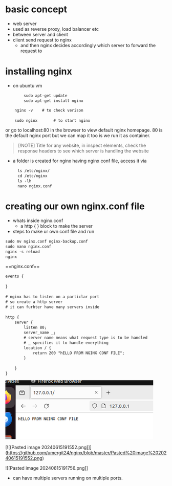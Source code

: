 # basic concept
- web server
- used as reverse proxy, load balancer etc
- between server and client
- client send request to nginx
	- and then nginx decides accordingly which server to forward the request to

# installing nginx
- on ubuntu vm

```
		sudo apt-get update
		sudo apt-get install nginx
```

		nginx -v    # to check verison
		
		sudo nginx       # to start nginx
		
or go to localhost:80 in the browser to view default nginx homepage. 80 is the default nginx port but we can map it too is we run it as container. 
	
> [!NOTE] Title
> for any website, in inspect elements, check the response headers to see which server is handling the website

- a folder is created for nginx having nginx conf file, access it via

		ls /etc/nginx/
		cd /etc/nginx
		ls -lh
		nano nginx.conf
		
# creating our own nginx.conf file	

- whats inside nginx.conf
	- a http { } block to make the server
- steps to make ur own conf file and run

```
sudo mv nginx.conf nginx-backup.conf
sudo nano nginx.conf
nginx -s reload
nginx
```

==nginx.conf==
```configfile
events {

}

# nginx has to listen on a particlar port 
# so create a http server
# it can furhter have many servers inside

http {
	server {
		listen 80;
		server_name _;   
		# server name means what request type is to be handled  
		# _ specifies it to handle everything
		location / {
			return 200 "hELLO FROM NGINX CONF FILE";
		}
		
	}
}

```


![alt text](https://github.com/umergit24/nginx/blob/master/Pasted%20image%2020240615191552.png)

[![[Pasted image 20240615191552.png]]]
(https://github.com/umergit24/nginx/blob/master/Pasted%20image%2020240615191552.png)



![[Pasted image 20240615191756.png]]

- can have multiple servers running on multiple ports.



